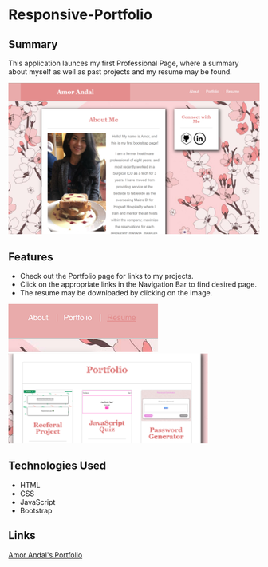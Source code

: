 # Responsive-Portfolio
## Summary
This application launces my first Professional Page, where a summary about myself as well as past projects and my resume may be found.

![Professional Website Preview](assets/images/preview.png)
## Features
* Check out the Portfolio page for links to my projects.
* Click on the appropriate links in the Navigation Bar to find desired page. 
* The resume may be downloaded by clicking on the image.

![NavBar Preview](assets/images/nav.png)
![Portfolio Preview](assets/images/portfolio.png)

## Technologies Used
* HTML
* CSS
* JavaScript
* Bootstrap

## Links
[Amor Andal's Portfolio](https://andal-a.github.io/Responsive-Portfolio/)
